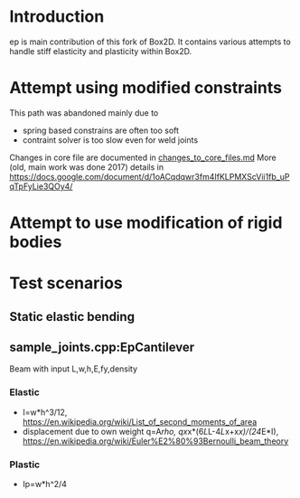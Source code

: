 # Introduction
ep is main contribution of this fork of Box2D.
It contains various attempts to handle stiff elasticity and plasticity within Box2D.

# Attempt using modified constraints

This path was abandoned mainly due to 

 * spring based constrains are often too soft
 * contraint solver is too slow even for weld joints

Changes in core file are documented in [changes_to_core_files.md](changes_to_core_files.md)
More (old, main work was done 2017) details in https://docs.google.com/document/d/1oACqdqwr3fm4IfKLPMXScVii1fb_uPqTpFyLie3QOy4/

# Attempt to use modification of rigid bodies

# Test scenarios

## Static elastic bending

## sample_joints.cpp:EpCantilever
Beam with input L,w,h,E,fy,density

### Elastic
 * I=w*h^3/12, https://en.wikipedia.org/wiki/List_of_second_moments_of_area
 * displacement due to own weight q=A*rho, qx*x*(6*L*L-4*L*x+x*x)/(24*E*I), https://en.wikipedia.org/wiki/Euler%E2%80%93Bernoulli_beam_theory

### Plastic
 * Ip=w*h^2/4
